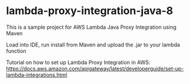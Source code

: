 # lambda-proxy-integration-java-8

This is a sample project for AWS Lambda Java Proxy Integration using Maven

Load into IDE, run install from Maven and upload the .jar to your lambda function

Tutorial on how to set up Lambda Proxy Integration in AWS:
https://docs.aws.amazon.com/apigateway/latest/developerguide/set-up-lambda-integrations.html
